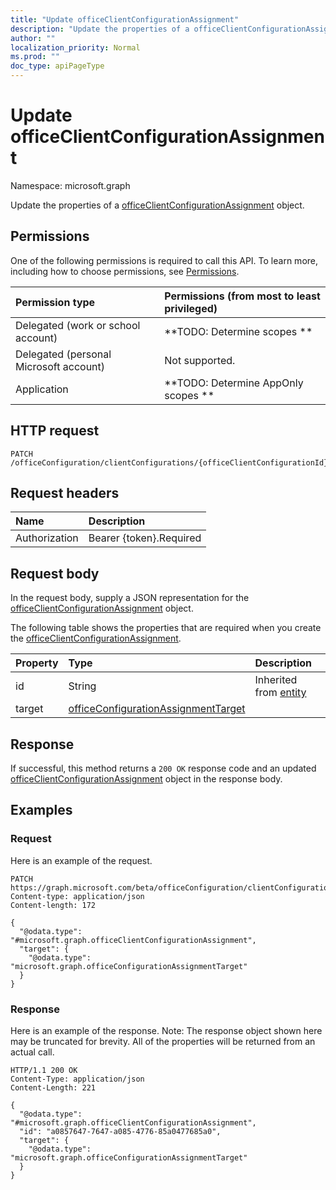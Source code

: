```yaml
---
title: "Update officeClientConfigurationAssignment"
description: "Update the properties of a officeClientConfigurationAssignment object."
author: ""
localization_priority: Normal
ms.prod: ""
doc_type: apiPageType
---
```


# Update officeClientConfigurationAssignment

Namespace: microsoft.graph

Update the properties of a [officeClientConfigurationAssignment](../resources/officeclientconfigurationassignment.md) object.

## Permissions
One of the following permissions is required to call this API. To learn more, including how to choose permissions, see [Permissions](/concepts/permissions-reference.md).

|Permission type|Permissions (from most to least privileged)|
|:---|:---|
|Delegated (work or school account)|**TODO: Determine scopes **|
|Delegated (personal Microsoft account)|Not supported.|
|Application|**TODO: Determine AppOnly scopes **|

## HTTP request
<!-- {
  "blockType": "ignored"
}
-->
``` http
PATCH /officeConfiguration/clientConfigurations/{officeClientConfigurationId}/assignments/{officeClientConfigurationAssignmentId}
```

## Request headers
|Name|Description|
|:---|:---|
|Authorization|Bearer {token}.Required|

## Request body
In the request body, supply a JSON representation for the [officeClientConfigurationAssignment](../resources/officeclientconfigurationassignment.md) object.

The following table shows the properties that are required when you create the [officeClientConfigurationAssignment](../resources/officeclientconfigurationassignment.md).

|Property|Type|Description|
|:---|:---|:---|
|id|String| Inherited from [entity](../resources/entity.md)|
|target|[officeConfigurationAssignmentTarget](../resources/officeconfigurationassignmenttarget.md)||



## Response
If successful, this method returns a `200 OK` response code and an updated [officeClientConfigurationAssignment](../resources/officeclientconfigurationassignment.md) object in the response body.

## Examples

### Request
Here is an example of the request.
<!-- {
  "blockType": "request",
  "name": "update_officeclientconfigurationassignment"
}
-->
``` http
PATCH https://graph.microsoft.com/beta/officeConfiguration/clientConfigurations/{officeClientConfigurationId}/assignments/{officeClientConfigurationAssignmentId}
Content-type: application/json
Content-length: 172

{
  "@odata.type": "#microsoft.graph.officeClientConfigurationAssignment",
  "target": {
    "@odata.type": "microsoft.graph.officeConfigurationAssignmentTarget"
  }
}
```

### Response
Here is an example of the response. Note: The response object shown here may be truncated for brevity. All of the properties will be returned from an actual call.
<!-- {
  "blockType": "response",
  "truncated": true
}
-->
``` http
HTTP/1.1 200 OK
Content-Type: application/json
Content-Length: 221

{
  "@odata.type": "#microsoft.graph.officeClientConfigurationAssignment",
  "id": "a0857647-7647-a085-4776-85a0477685a0",
  "target": {
    "@odata.type": "microsoft.graph.officeConfigurationAssignmentTarget"
  }
}
```

